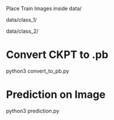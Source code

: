 Place Train Images inside data/

   data/class_1/

   data/class_2/

# Convert CKPT to .pb 
python3 convert_to_pb.py 

# Prediction on Image 
python3 prediction.py 
